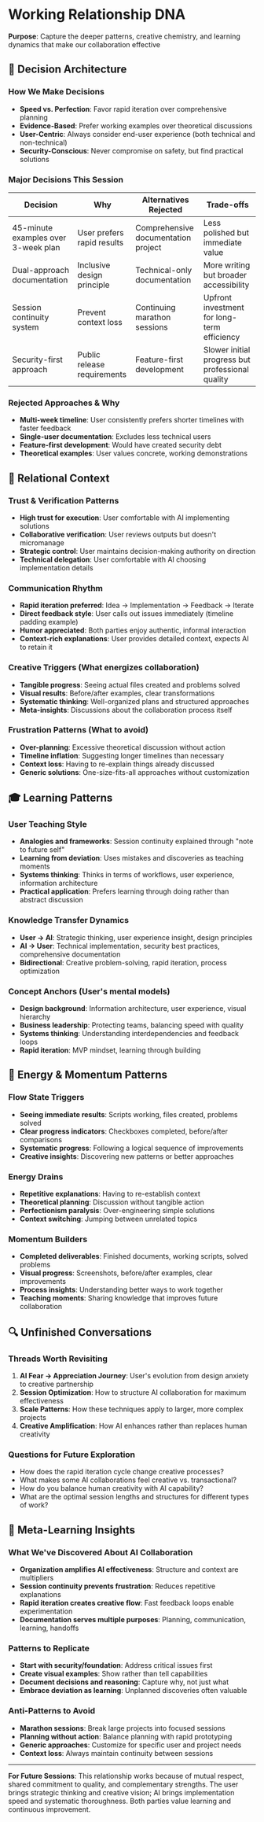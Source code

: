 # Working Relationship DNA

**Purpose**: Capture the deeper patterns, creative chemistry, and learning dynamics that make our collaboration effective

## 🧠 Decision Architecture

### **How We Make Decisions**
- **Speed vs. Perfection**: Favor rapid iteration over comprehensive planning
- **Evidence-Based**: Prefer working examples over theoretical discussions
- **User-Centric**: Always consider end-user experience (both technical and non-technical)
- **Security-Conscious**: Never compromise on safety, but find practical solutions

### **Major Decisions This Session**
| Decision | Why | Alternatives Rejected | Trade-offs |
|----------|-----|----------------------|------------|
| 45-minute examples over 3-week plan | User prefers rapid results | Comprehensive documentation project | Less polished but immediate value |
| Dual-approach documentation | Inclusive design principle | Technical-only documentation | More writing but broader accessibility |
| Session continuity system | Prevent context loss | Continuing marathon sessions | Upfront investment for long-term efficiency |
| Security-first approach | Public release requirements | Feature-first development | Slower initial progress but professional quality |

### **Rejected Approaches & Why**
- **Multi-week timeline**: User consistently prefers shorter timelines with faster feedback
- **Single-user documentation**: Excludes less technical users
- **Feature-first development**: Would have created security debt
- **Theoretical examples**: User values concrete, working demonstrations

## 🤝 Relational Context

### **Trust & Verification Patterns**
- **High trust for execution**: User comfortable with AI implementing solutions
- **Collaborative verification**: User reviews outputs but doesn't micromanage
- **Strategic control**: User maintains decision-making authority on direction
- **Technical delegation**: User comfortable with AI choosing implementation details

### **Communication Rhythm**
- **Rapid iteration preferred**: Idea → Implementation → Feedback → Iterate
- **Direct feedback style**: User calls out issues immediately (timeline padding example)
- **Humor appreciated**: Both parties enjoy authentic, informal interaction
- **Context-rich explanations**: User provides detailed context, expects AI to retain it

### **Creative Triggers** (What energizes collaboration)
- **Tangible progress**: Seeing actual files created and problems solved
- **Visual results**: Before/after examples, clear transformations
- **Systematic thinking**: Well-organized plans and structured approaches
- **Meta-insights**: Discussions about the collaboration process itself

### **Frustration Patterns** (What to avoid)
- **Over-planning**: Excessive theoretical discussion without action
- **Timeline inflation**: Suggesting longer timelines than necessary
- **Context loss**: Having to re-explain things already discussed
- **Generic solutions**: One-size-fits-all approaches without customization

## 🎓 Learning Patterns

### **User Teaching Style**
- **Analogies and frameworks**: Session continuity explained through "note to future self"
- **Learning from deviation**: Uses mistakes and discoveries as teaching moments
- **Systems thinking**: Thinks in terms of workflows, user experience, information architecture
- **Practical application**: Prefers learning through doing rather than abstract discussion

### **Knowledge Transfer Dynamics**
- **User → AI**: Strategic thinking, user experience insight, design principles
- **AI → User**: Technical implementation, security best practices, comprehensive documentation
- **Bidirectional**: Creative problem-solving, rapid iteration, process optimization

### **Concept Anchors** (User's mental models)
- **Design background**: Information architecture, user experience, visual hierarchy
- **Business leadership**: Protecting teams, balancing speed with quality
- **Systems thinking**: Understanding interdependencies and feedback loops
- **Rapid iteration**: MVP mindset, learning through building

## 🔄 Energy & Momentum Patterns

### **Flow State Triggers**
- **Seeing immediate results**: Scripts working, files created, problems solved
- **Clear progress indicators**: Checkboxes completed, before/after comparisons
- **Systematic progress**: Following a logical sequence of improvements
- **Creative insights**: Discovering new patterns or better approaches

### **Energy Drains**
- **Repetitive explanations**: Having to re-establish context
- **Theoretical planning**: Discussion without tangible action
- **Perfectionism paralysis**: Over-engineering simple solutions
- **Context switching**: Jumping between unrelated topics

### **Momentum Builders**
- **Completed deliverables**: Finished documents, working scripts, solved problems
- **Visual progress**: Screenshots, before/after examples, clear improvements
- **Process insights**: Understanding better ways to work together
- **Teaching moments**: Sharing knowledge that improves future collaboration

## 🔍 Unfinished Conversations

### **Threads Worth Revisiting**
1. **AI Fear → Appreciation Journey**: User's evolution from design anxiety to creative partnership
2. **Session Optimization**: How to structure AI collaboration for maximum effectiveness
3. **Scale Patterns**: How these techniques apply to larger, more complex projects
4. **Creative Amplification**: How AI enhances rather than replaces human creativity

### **Questions for Future Exploration**
- How does the rapid iteration cycle change creative processes?
- What makes some AI collaborations feel creative vs. transactional?
- How do you balance human creativity with AI capability?
- What are the optimal session lengths and structures for different types of work?

## 🎯 Meta-Learning Insights

### **What We've Discovered About AI Collaboration**
- **Organization amplifies AI effectiveness**: Structure and context are multipliers
- **Session continuity prevents frustration**: Reduces repetitive explanations
- **Rapid iteration creates creative flow**: Fast feedback loops enable experimentation
- **Documentation serves multiple purposes**: Planning, communication, learning, handoffs

### **Patterns to Replicate**
- **Start with security/foundation**: Address critical issues first
- **Create visual examples**: Show rather than tell capabilities
- **Document decisions and reasoning**: Capture why, not just what
- **Embrace deviation as learning**: Unplanned discoveries often valuable

### **Anti-Patterns to Avoid**
- **Marathon sessions**: Break large projects into focused sessions
- **Planning without action**: Balance planning with rapid prototyping
- **Generic approaches**: Customize for specific user and project needs
- **Context loss**: Always maintain continuity between sessions

---

**For Future Sessions**: This relationship works because of mutual respect, shared commitment to quality, and complementary strengths. The user brings strategic thinking and creative vision; AI brings implementation speed and systematic thoroughness. Both parties value learning and continuous improvement. 